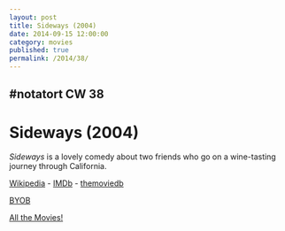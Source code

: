 ```yaml
---
layout: post
title: Sideways (2004)
date: 2014-09-15 12:00:00
category: movies
published: true
permalink: /2014/38/
---
```


## \#notatort CW 38
# Sideways \(2004\)

*Sideways* is a lovely comedy about two friends who go on a wine-tasting journey through California. 

[Wikipedia](http://en.wikipedia.org/wiki/Sideways) - [IMDb](http://www.imdb.com/title/tt0375063/?ref_=fn_al_tt_1) - [themoviedb](http://www.themoviedb.org/movie/9675-sideways)

<a href="http://en.wikipedia.org/wiki/BYOB_(beverage)">BYOB</a>

[All the Movies!](http://notatort.com/allthemovies/)

<!--include jquery & backstretch-->

<script type="text/javascript" src="https://ajax.googleapis.com/ajax/libs/jquery/1.7.2/jquery.min.js"></script>

<script type="text/javascript" src="http://notatort.com/jquery.backstretch.min.js"></script>

<script type="text/javascript">

$(function(){

     $(window).resize(function(){
     
         if($(this).width() >= 767){
         
             $.backstretch("http://notatort.com/bg1438.jpg", {speed: 150});
             
         }
         
      })
      
      .resize();//trigger resize on page load
      
});

</script>